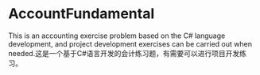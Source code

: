 # AccountFundamental
This is an accounting exercise problem based on the C# language development, and project development exercises can be carried out when needed.这是一个基于C#语言开发的会计练习题，有需要可以进行项目开发练习。
